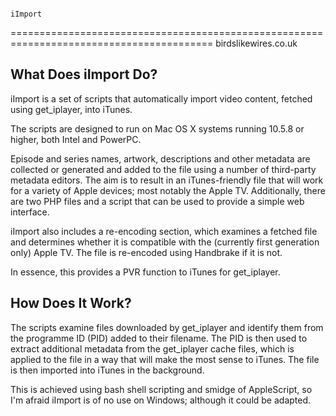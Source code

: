  
                                                                                  iImport
=========================================================================================
                                                                     birdslikewires.co.uk


What Does iImport Do?
---------------------

iImport is a set of scripts that automatically import video content, fetched using get_iplayer, into iTunes.

The scripts are designed to run on Mac OS X systems running 10.5.8 or higher, both Intel and PowerPC.

Episode and series names, artwork, descriptions and other metadata are collected or generated and added to the file using a number of third-party metadata editors. The aim is to result in an iTunes-friendly file that will work for a variety of Apple devices; most notably the Apple TV. Additionally, there are two PHP files and a script that can be used to provide a simple web interface.

iImport also includes a re-encoding section, which examines a fetched file and determines whether it is compatible with the (currently first generation only) Apple TV. The file is re-encoded using Handbrake if it is not.

In essence, this provides a PVR function to iTunes for get_iplayer.


How Does It Work?
-----------------

The scripts examine files downloaded by get_iplayer and identify them from the programme ID (PID) added to their filename. The PID is then used to extract additional metadata from the get_iplayer cache files, which is applied to the file in a way that will make the most sense to iTunes. The file is then imported into iTunes in the background.

This is achieved using bash shell scripting and smidge of AppleScript, so I'm afraid iImport is of no use on Windows; although it could be adapted.
